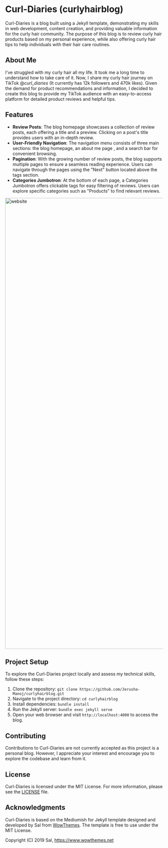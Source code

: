 # Curl-Diaries (curlyhairblog)

Curl-Diaries is a blog built using a Jekyll template, demonstrating my skills in web development, content creation, and providing valuable information for the curly hair community. The purpose of this blog is to review curly hair products based on my personal experience, while also offering curly hair tips to help individuals with their hair care routines.

## About Me
I've struggled with my curly hair all my life. It took me a long time to understand how to take care of it. Now, I share my curly hair journey on TikTok @_curl_diaries_ (It currently has 12k followers and 470k likes). Given the demand for product recommendations and information, I decided to create this blog to provide my TikTok audience with an easy-to-access platform for detailed product reviews and helpful tips.


## Features

- **Review Posts**: The blog homepage showcases a collection of review posts, each offering a title and a preview. Clicking on a post's title provides users with an in-depth review.
- **User-Friendly Navigation**: The navigation menu consists of three main sections: the blog homepage, an about me page , and a search bar for convenient browsing.
- **Pagination**: With the growing number of review posts, the blog supports multiple pages to ensure a seamless reading experience. Users can navigate through the pages using the "Next" button located above the tags section.
- **Categories Jumbotron**: At the bottom of each page, a Categories Jumbotron offers clickable tags for easy filtering of reviews. Users can explore specific categories such as "Products" to find relevant reviews.

<img width="1438" alt="website" src="https://github.com/Jerusha-Manoj/Jerusha-Manoj/assets/133903427/8f5d5fab-1983-41d1-aa23-b7349d878597">

## Project Setup

To explore the Curl-Diaries project locally and assess my technical skills, follow these steps:

1. Clone the repository: `git clone https://github.com/Jerusha-Manoj/curlyhairblog.git`
2. Navigate to the project directory: `cd curlyhairblog`
3. Install dependencies: `bundle install`
4. Run the Jekyll server: `bundle exec jekyll serve`
5. Open your web browser and visit `http://localhost:4000` to access the blog.

## Contributing

Contributions to Curl-Diaries are not currently accepted as this project is a personal blog. However, I appreciate your interest and encourage you to explore the codebase and learn from it.

## License

Curl-Diaries is licensed under the MIT License. For more information, please see the [LICENSE](LICENSE) file.

## Acknowledgments

Curl-Diaries is based on the Mediumish for Jekyll template designed and developed by Sal from [WowThemes](https://www.wowthemes.net). The template is free to use under the MIT License.

Copyright (C) 2019 Sal, https://www.wowthemes.net
